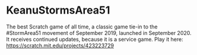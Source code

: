 # KeanuStormsArea51
The best Scratch game of all time, a classic game tie-in to the #StormArea51 movement of September 2019, launched in September 2020.
It receives continued updates, because it is a service game.
Play it here: https://scratch.mit.edu/projects/423223729
